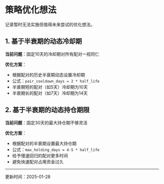 # 策略优化想法

记录暂时无法实施但值得未来尝试的优化想法。

## 1. 基于半衰期的动态冷却期

**当前问题**：固定10天的冷却期对所有配对一视同仁

**优化方案**：
- 根据配对的历史半衰期动态设置冷却期
- 公式：`pair_cooldown_days = 2 * half_life`
- 半衰期短的配对（如5天）冷却期为10天
- 半衰期长的配对（如7天）冷却期为14天

## 2. 基于半衰期的动态持仓期限

**当前问题**：固定30天的最大持仓期不够灵活

**优化方案**：
- 根据配对的半衰期设置最大持仓期
- 公式：`max_holding_days = 4-5 * half_life`
- 给予慢速回归的配对更多时间
- 避免快速配对占用资金过久

---
更新时间：2025-01-28